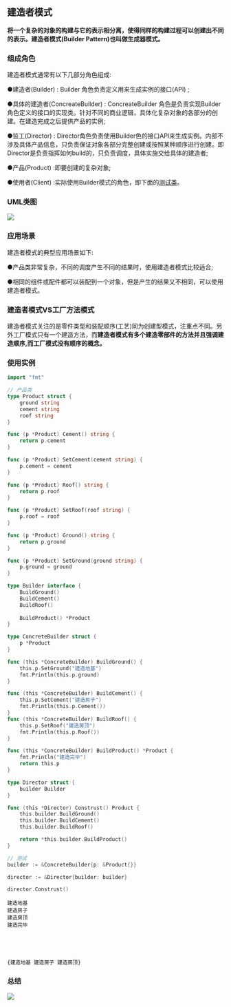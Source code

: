 


## 建造者模式

**将一个复杂的对象的构建与它的表示相分离，使得同样的构建过程可以创建出不同的表示。建造者模式(Builder Pattern)也叫做生成器模式。**

### 组成角色

建造者模式通常有以下几部分角色组成:

●建造者(Builder) : Builder 角色负责定义用来生成实例的接口(API) ;

●具体的建造者(ConcreateBuilder) : ConcreateBuilder 角色是负责实现Builder角色定义的接口的实现类。针对不同的商业逻辑，具体化复杂对象的各部分的创建。在建造完成之后提供产品的实例;

●监工(Director) : Director角色负责使用Builder色的接口API来生成实例。内部不涉及具体产品信息，只负责保证对象各部分完整创建或按照某种顺序进行创建。即Director是负责指挥如何build的，只负责调度，具体实施交给具体的建造者;

●产品(Product) :即要创建的复杂对象;

●使用者(Client) :实际使用Builder模式的角色，即下面的[测试类](./builder_test.go)。

### UML类图

![](http://www.liuanqihappybirthday.top/uploads/big/c5b045f77f3cdacee4a1db9da8532715.jpg)

### 应用场景

建造者模式的典型应用场景如下:

●产品类非常复杂，不同的调度产生不同的结果时，使用建造者模式比较适合;

●相同的组件或配件都可以装配到一个对象，但是产生的结果又不相同，可以使用建造者模式。

### 建造者模式VS工厂方法模式

建造者模式关注的是零件类型和装配顺序(工艺)同为创建型模式，注重点不同。另外工厂模式只有一个建造方法，而**建造者模式有多个建造零部件的方法并且强调建造顺序,而工厂模式没有顺序的概念。**

### 使用实例


```go
import "fmt"

// 产品类
type Product struct {
	ground string
	cement string
	roof string
}

func (p *Product) Cement() string {
	return p.cement
}

func (p *Product) SetCement(cement string) {
	p.cement = cement
}

func (p *Product) Roof() string {
	return p.roof
}

func (p *Product) SetRoof(roof string) {
	p.roof = roof
}

func (p *Product) Ground() string {
	return p.ground
}

func (p *Product) SetGround(ground string) {
	p.ground = ground
}

type Builder interface {
	BuildGround()
	BuildCement()
	BuildRoof()
	
	BuildProduct() *Product
}

type ConcreteBuilder struct {
	p *Product
}

func (this *ConcreteBuilder) BuildGround() {
	this.p.SetGround("建造地基")
	fmt.Println(this.p.ground)
}

func (this *ConcreteBuilder) BuildCement() {
	this.p.SetCement("建造房子")
	fmt.Println(this.p.Cement())
}
func (this *ConcreteBuilder) BuildRoof() {
	this.p.SetRoof("建造房顶")
	fmt.Println(this.p.Roof())
}

func (this *ConcreteBuilder) BuildProduct() *Product {
	fmt.Println("建造完毕")
	return this.p
}

type Director struct {
	builder Builder
}

func (this *Director) Construst() Product {
	this.builder.BuildGround()
	this.builder.BuildCement()
	this.builder.BuildRoof()

	return *this.builder.BuildProduct()
}
```


```go
// 测试
builder := &ConcreteBuilder{p: &Product{}}

director := &Director{builder: builder}

director.Construst()
```

    建造地基
    建造房子
    建造房顶
    建造完毕





    {建造地基 建造房子 建造房顶}



### 总结

![](http://www.liuanqihappybirthday.top/uploads/big/4822afb70940e7caab56390ee2a4c9e6.jpg)


```go

```
